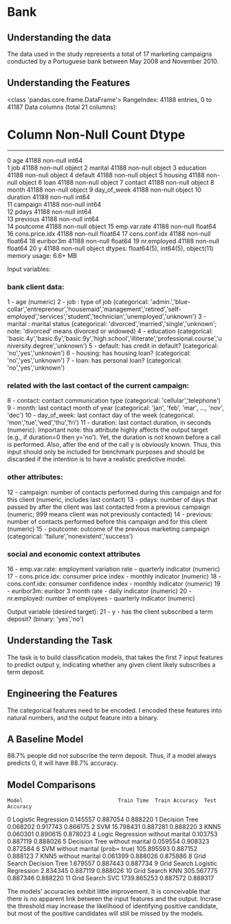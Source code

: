 # Bank
## Understanding the data
The data used in the study represents a total of 17 marketing campaigns conducted by a Portuguese bank between May 2008 and November 2010. 

## Understanding the Features
<class 'pandas.core.frame.DataFrame'>
RangeIndex: 41188 entries, 0 to 41187
Data columns (total 21 columns):
 #   Column          Non-Null Count  Dtype  
---  ------          --------------  -----  
 0   age             41188 non-null  int64  
 1   job             41188 non-null  object 
 2   marital         41188 non-null  object 
 3   education       41188 non-null  object 
 4   default         41188 non-null  object 
 5   housing         41188 non-null  object 
 6   loan            41188 non-null  object 
 7   contact         41188 non-null  object 
 8   month           41188 non-null  object 
 9   day_of_week     41188 non-null  object 
 10  duration        41188 non-null  int64  
 11  campaign        41188 non-null  int64  
 12  pdays           41188 non-null  int64  
 13  previous        41188 non-null  int64  
 14  poutcome        41188 non-null  object 
 15  emp.var.rate    41188 non-null  float64
 16  cons.price.idx  41188 non-null  float64
 17  cons.conf.idx   41188 non-null  float64
 18  euribor3m       41188 non-null  float64
 19  nr.employed     41188 non-null  float64
 20  y               41188 non-null  object 
dtypes: float64(5), int64(5), object(11)
memory usage: 6.6+ MB

Input variables:
### bank client data:
1 - age (numeric)
2 - job : type of job (categorical: 'admin.','blue-collar','entrepreneur','housemaid','management','retired','self-employed','services','student','technician','unemployed','unknown')
3 - marital : marital status (categorical: 'divorced','married','single','unknown'; note: 'divorced' means divorced or widowed)
4 - education (categorical: 'basic.4y','basic.6y','basic.9y','high.school','illiterate','professional.course','university.degree','unknown')
5 - default: has credit in default? (categorical: 'no','yes','unknown')
6 - housing: has housing loan? (categorical: 'no','yes','unknown')
7 - loan: has personal loan? (categorical: 'no','yes','unknown')
### related with the last contact of the current campaign:
8 - contact: contact communication type (categorical: 'cellular','telephone')
9 - month: last contact month of year (categorical: 'jan', 'feb', 'mar', ..., 'nov', 'dec')
10 - day_of_week: last contact day of the week (categorical: 'mon','tue','wed','thu','fri')
11 - duration: last contact duration, in seconds (numeric). Important note: this attribute highly affects the output target (e.g., if duration=0 then y='no'). Yet, the duration is not known before a call is performed. Also, after the end of the call y is obviously known. Thus, this input should only be included for benchmark purposes and should be discarded if the intention is to have a realistic predictive model.
### other attributes:
12 - campaign: number of contacts performed during this campaign and for this client (numeric, includes last contact)
13 - pdays: number of days that passed by after the client was last contacted from a previous campaign (numeric; 999 means client was not previously contacted)
14 - previous: number of contacts performed before this campaign and for this client (numeric)
15 - poutcome: outcome of the previous marketing campaign (categorical: 'failure','nonexistent','success')
### social and economic context attributes
16 - emp.var.rate: employment variation rate - quarterly indicator (numeric)
17 - cons.price.idx: consumer price index - monthly indicator (numeric)
18 - cons.conf.idx: consumer confidence index - monthly indicator (numeric)
19 - euribor3m: euribor 3 month rate - daily indicator (numeric)
20 - nr.employed: number of employees - quarterly indicator (numeric)

Output variable (desired target):
21 - y - has the client subscribed a term deposit? (binary: 'yes','no')


## Understanding the Task
The task is to build classification models, that takes the first 7 input features to predict output y, indicating whether any given client likely subscribes a term deposit.

## Engineering the Features
The categorical features need to be encoded. I encoded these features into natural numbers, and the output feature into a binary. 

## A Baseline Model
88.7% people did not subscribe the term deposit. Thus, if a model always predicts 0, it will have 88.7% accuracy. 

## Model Comparisons
	Model	                            Train Time	Train Accuracy	Test Accuracy
0	Logistic Regression	                0.145557	0.887054	    0.888220
1	Decision Tree	                    0.068202	0.917743	    0.866175
2	SVM	                                15.798431	0.887281	    0.888220
3	KNN5	                            0.060301	0.890615	    0.878023
4	Logic Regression without marital	0.103753	0.887119	    0.888026
5	Decision Tree without marital	    0.059554	0.908323	    0.872584
6	SVM without marital (prob= true)	105.895593	0.887152	    0.888123
7	KNN5 without marital	            0.061399	0.888026	    0.875886
8	Grid Search Decision Tree	        1.679557	0.887443	    0.887734
9	Grid Search Logistic Regression	    2.834345	0.887119	    0.888026
10	Grid Search KNN	                    305.567775	0.887346	    0.888220
11	Grid Search SVC	                    1739.865253	0.887572	    0.888317

The models' accuracies exhibit little improvement. It is conceivable that there is no apparent link between the input features and the output. Incrase the threshold may increase the likelihood of identifying positive candidate, but most of the positive candidates will still be missed by the models. 
